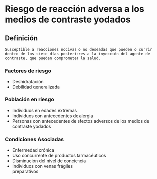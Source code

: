 # Riesgo de reacción adversa a los medios de contraste yodados
## Definición
	Susceptible a reacciones nocivas o no deseadas que pueden o currir dentro de los siete días posteriores a la inyección del agente de contraste, que pueden comprometer la salud.

### Factores de riesgo
- Deshidratación
- Debilidad generalizada


### Población en riesgo
- Individuos en edades extremas  
- Individuos con antecedentes de 
alergia   
- Personas con antecedentes de 
efectos adversos de los medios 
de contraste yodados

### Condiciones Asociadas 
- Enfermedad crónica   
- Uso concurrente de productos 
farmacéuticos      
- Disminución del nivel de conciencia 
- Individuos con venas frágiles   
preparativos   
